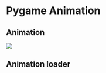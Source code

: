 # Pygame Animation

## Animation
![](https://img.plantuml.biz/plantuml/png/hLPHRzem47xFhx3OGs4TglOw8THkqAeljA9iUwYgo2GcM7ESABbeHOp_lhFZu2HssCkG8ChTvy_VdU_Et9P02wXI4KI2bYMvapobm3D9PhCTbrJCv-GO4FmSTvo9-4IcHF0INkyBch8tibEFiWU8UGIl9HIVo8OcRmHeKYDwi6zP9U5xlk4fAmYetnw0Iy1lpDvxzWKlMAH4FW8hw5OmtD5OBY8XAomovCPafTrSwIIa3FPPV7LZR4TC4V3eHAw9o6Wyni18Jc4_CGW3InWWeR4TQmwr1gfSi2PT20hhb8qdVQ2ALlbrnAwxvj49LIYLL0Fg8xTP9WWlmrpG0vU9IxNA92FAE-IYLSa6V0Kh6GniR8kdp0M7S7jGCdN2y1bAZDk_K3DNUKo1ZLKQqjBP_AKgTZHI-sDw2XHm2W8ahY8WEhUzAhKBK5B2UZwrHrmLMckB29Fhq2ZnIhY7GRUEnuuA5Md0P9NQ2jmSyaRaDRb_Ml-yMo_CsthvOxb-MPgtvyVLG_Zyj7heluSD3ibp6lt2k6mv6sgwHS4KOwdRkMcGGLzJ_psVss4rVJlO3phOWkMCme1Jbteec4nWVuPOh3tTK7TZ68udP3ftkrOlEVrRg6hm_oUq2x63Q3W8oTwX2GBN6Dcjuz9JpdzKNsd9DYstgq0jTbnJs-wgQ-EB2fiHevXC3_SGNJ8_nfaHFdyb7KGJi7UM-16UcL2NGPspzWtIDo-ott8ed_NL0XbG4NQoUZ5fBjoJk1XbZoVsv5iNwjGEo9Pvz7b4FcAzZ58g3wDwcBNSsHHzdPloYybA5zGTD0v_GuyZRcZTULPSygjc3Cv30QMThUx8y7RokKzdVxpavzKUln8Ns3xHYEvPUxrDWTpYOCP_Edy1)

## Animation loader
